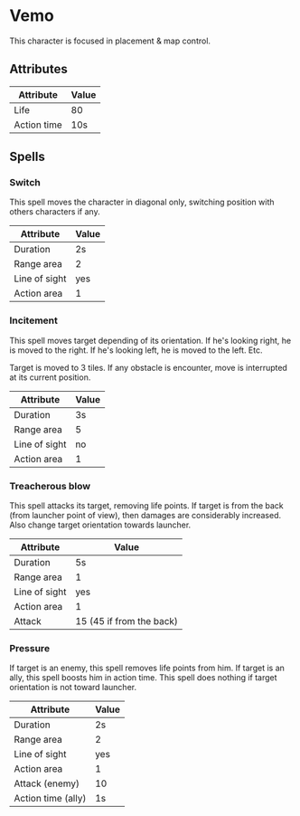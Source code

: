 # Vemo

This character is focused in placement & map control.

## Attributes

| Attribute | Value |
| --- | --- |
| Life | 80 |
| Action time | 10s |

## Spells

### Switch

This spell moves the character in diagonal only, switching position with others characters if any.

| Attribute | Value |
| --- | --- |
| Duration | 2s |
| Range area | 2 |
| Line of sight | yes |
| Action area | 1 |

### Incitement

This spell moves target depending of its orientation. If he's looking right, he is moved to the right. If he's looking left, he is moved to the left. Etc.

Target is moved to 3 tiles. If any obstacle is encounter, move is interrupted at its current position.

| Attribute | Value |
| --- | --- |
| Duration | 3s |
| Range area | 5 |
| Line of sight | no |
| Action area | 1 |

### Treacherous blow

This spell attacks its target, removing life points. If target is from the back (from launcher point of view), then damages are considerably increased. Also change target orientation towards launcher.

| Attribute | Value |
| --- | --- |
| Duration | 5s |
| Range area | 1 |
| Line of sight | yes |
| Action area | 1 |
| Attack | 15 (45 if from the back) |

### Pressure

If target is an enemy, this spell removes life points from him. If target is an ally, this spell boosts him in action time.
This spell does nothing if target orientation is not toward launcher.

| Attribute | Value |
| --- | --- |
| Duration | 2s |
| Range area | 2 |
| Line of sight | yes |
| Action area | 1 |
| Attack (enemy) | 10 |
| Action time (ally) | 1s |
